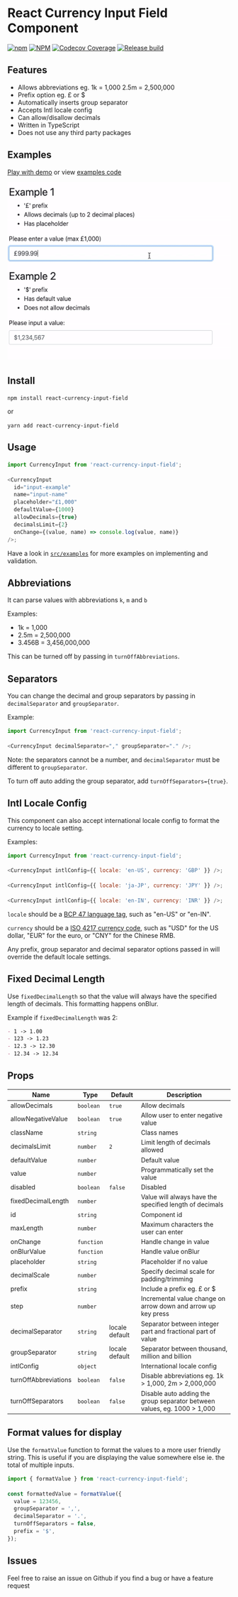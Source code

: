 # React Currency Input Field Component

[![npm](https://img.shields.io/npm/v/react-currency-input-field)](https://www.npmjs.com/package/react-currency-input-field) [![NPM](https://img.shields.io/npm/l/react-currency-input-field)](https://www.npmjs.com/package/react-currency-input-field) [![Codecov Coverage](https://img.shields.io/codecov/c/github/cchanxzy/react-currency-input-field)](https://codecov.io/gh/cchanxzy/react-currency-input-field/) [![Release build](https://github.com/cchanxzy/react-currency-input-field/workflows/Release/badge.svg)](https://github.com/cchanxzy/react-currency-input-field/actions?query=workflow%3ARelease)

## Features

- Allows abbreviations eg. 1k = 1,000 2.5m = 2,500,000
- Prefix option eg. £ or \$
- Automatically inserts group separator
- Accepts Intl locale config
- Can allow/disallow decimals
- Written in TypeScript
- Does not use any third party packages

## Examples

[Play with demo](https://cchanxzy.github.io/react-currency-input-field) or view [examples code](https://github.com/cchanxzy/react-currency-input-field/blob/master/src/examples)

[![React Currency Input Demo](demo/demo.gif)](https://cchanxzy.github.io/react-currency-input-field)

## Install

`npm install react-currency-input-field`

or

`yarn add react-currency-input-field`

## Usage

```js
import CurrencyInput from 'react-currency-input-field';

<CurrencyInput
  id="input-example"
  name="input-name"
  placeholder="£1,000"
  defaultValue={1000}
  allowDecimals={true}
  decimalsLimit={2}
  onChange={(value, name) => console.log(value, name)}
/>;
```

Have a look in [`src/examples`](https://github.com/cchanxzy/react-currency-input-field/tree/master/src/examples) for more examples on implementing and validation.

## Abbreviations

It can parse values with abbreviations `k`, `m` and `b`

Examples:

- 1k = 1,000
- 2.5m = 2,500,000
- 3.456B = 3,456,000,000

This can be turned off by passing in `turnOffAbbreviations`.

## Separators

You can change the decimal and group separators by passing in `decimalSeparator` and `groupSeparator`.

Example:

```js
import CurrencyInput from 'react-currency-input-field';

<CurrencyInput decimalSeparator="," groupSeparator="." />;
```

Note: the separators cannot be a number, and `decimalSeparator` must be different to `groupSeparator`.

To turn off auto adding the group separator, add `turnOffSeparators={true}`.

## Intl Locale Config

This component can also accept international locale config to format the currency to locale setting.

Examples:

```javascript
import CurrencyInput from 'react-currency-input-field';

<CurrencyInput intlConfig={{ locale: 'en-US', currency: 'GBP' }} />;

<CurrencyInput intlConfig={{ locale: 'ja-JP', currency: 'JPY' }} />;

<CurrencyInput intlConfig={{ locale: 'en-IN', currency: 'INR' }} />;
```

`locale` should be a [BCP 47 language tag](https://developer.mozilla.org/en-US/docs/Web/JavaScript/Reference/Global_Objects/Intl#Locale_identification_and_negotiation), such as "en-US" or "en-IN".

`currency` should be a [ISO 4217 currency code](https://en.wikipedia.org/wiki/ISO_4217), such as "USD" for the US dollar, "EUR" for the euro, or "CNY" for the Chinese RMB.

Any prefix, group separator and decimal separator options passed in will override the default locale settings.

## Fixed Decimal Length

Use `fixedDecimalLength` so that the value will always have the specified length of decimals. This formatting happens onBlur.

Example if `fixedDecimalLength` was 2:

```md
- 1 -> 1.00
- 123 -> 1.23
- 12.3 -> 12.30
- 12.34 -> 12.34
```

## Props

| Name                 | Type       | Default        | Description                                                              |
| -------------------- | ---------- | -------------- | ------------------------------------------------------------------------ |
| allowDecimals        | `boolean`  | `true`         | Allow decimals                                                           |
| allowNegativeValue   | `boolean`  | `true`         | Allow user to enter negative value                                       |
| className            | `string`   |                | Class names                                                              |
| decimalsLimit        | `number`   | `2`            | Limit length of decimals allowed                                         |
| defaultValue         | `number`   |                | Default value                                                            |
| value                | `number`   |                | Programmatically set the value                                           |
| disabled             | `boolean`  | `false`        | Disabled                                                                 |
| fixedDecimalLength   | `number`   |                | Value will always have the specified length of decimals                  |
| id                   | `string`   |                | Component id                                                             |
| maxLength            | `number`   |                | Maximum characters the user can enter                                    |
| onChange             | `function` |                | Handle change in value                                                   |
| onBlurValue          | `function` |                | Handle value onBlur                                                      |
| placeholder          | `string`   |                | Placeholder if no value                                                  |
| decimalScale         | `number`   |                | Specify decimal scale for padding/trimming                               |
| prefix               | `string`   |                | Include a prefix eg. £ or \$                                             |
| step                 | `number`   |                | Incremental value change on arrow down and arrow up key press            |
| decimalSeparator     | `string`   | locale default | Separator between integer part and fractional part of value              |
| groupSeparator       | `string`   | locale default | Separator between thousand, million and billion                          |
| intlConfig           | `object`   |                | International locale config                                              |
| turnOffAbbreviations | `boolean`  | `false`        | Disable abbreviations eg. 1k > 1,000, 2m > 2,000,000                     |
| turnOffSeparators    | `boolean`  | `false`        | Disable auto adding the group separator between values, eg. 1000 > 1,000 |

## Format values for display

Use the `formatValue` function to format the values to a more user friendly string. This is useful if you are displaying the value somewhere else ie. the total of multiple inputs.

```javascript
import { formatValue } from 'react-currency-input-field';

const formattedValue = formatValue({
  value = 123456,
  groupSeparator = ',',
  decimalSeparator = '.',
  turnOffSeparators = false,
  prefix = '$',
});
```

## Issues

Feel free to raise an issue on Github if you find a bug or have a feature request
